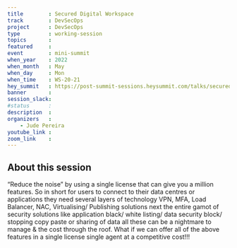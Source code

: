 ```yaml
---
title        : Secured Digital Workspace 
track        : DevSecOps
project      : DevSecOps
type         : working-session
topics       :
featured     :
event        : mini-summit
when_year    : 2022
when_month   : May
when_day     : Mon
when_time    : WS-20-21
hey_summit   : https://post-summit-sessions.heysummit.com/talks/secured-digital-workspace/
banner       : 
session_slack:
#status      : 
description  :
organizers   :
    - Jude Pereira      
youtube_link : 
zoom_link    : 
---
```


## About this session
“Reduce the noise” by using a single license that can give you a million features. So in short for users to connect to their data centres or applications they need several layers of technology VPN, MFA, Load Balancer, NAC, Virtualising/ Publishing solutions next the entire gamot of security solutions like application black/ white listing/ data security block/ stopping copy paste or sharing of data all these can be a nightmare to manage & the cost through the roof. What if we can offer all of the above features in a single license single agent at a competitive cost!!!

